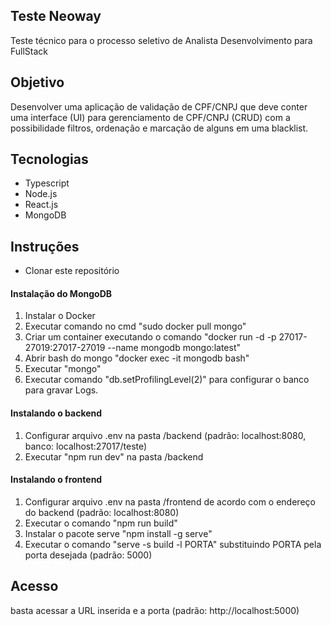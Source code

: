 ## Teste Neoway

Teste técnico para o processo seletivo de Analista Desenvolvimento para FullStack

## Objetivo

Desenvolver uma aplicação de validação de CPF/CNPJ que deve conter uma interface (UI) para gerenciamento de CPF/CNPJ (CRUD) com a possibilidade filtros, ordenação e marcação de alguns em uma blacklist.

## Tecnologias

- Typescript
- Node.js
- React.js
- MongoDB

## Instruções

- Clonar este repositório

#### Instalação do MongoDB

1. Instalar o Docker
2. Executar comando no cmd "sudo docker pull mongo"
3. Criar um container executando o comando "docker run -d -p 27017-27019:27017-27019 --name mongodb mongo:latest"
4. Abrir bash do mongo "docker exec -it mongodb bash"
5. Executar "mongo"
6. Executar comando "db.setProfilingLevel(2)" para configurar o banco para gravar Logs.

#### Instalando o backend

1. Configurar arquivo .env na pasta /backend (padrão: localhost:8080, banco: localhost:27017/teste)
2. Executar "npm run dev" na pasta /backend

#### Instalando o frontend

1. Configurar arquivo .env na pasta /frontend de acordo com o endereço do backend (padrão: localhost:8080)
2. Executar o comando "npm run build"
3. Instalar o pacote serve "npm install -g serve"
4. Executar o comando "serve -s build -l PORTA" substituindo PORTA pela porta desejada (padrão: 5000)

## Acesso

basta acessar a URL inserida e a porta (padrão: http://localhost:5000)
